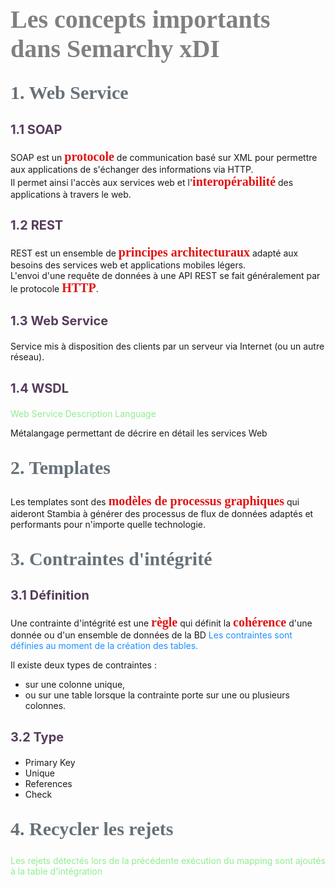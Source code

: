 <head>
<style>
#titleMain {color:#808080; font-size:40px; font-weight:bold; font-family:"Cambria"}
#titleSub {color:#677179; font-size:30px; font-weight:bold; font-family: "Verdana"; margin-top:30px; margin-bottom:25px}
#titleSub2 {color:#563C5C; font-size:20px; font-weight:bold; margin-bottom:20px}
#titleSubSub {}
#com {color:#FF00FF; font-size:18px "Carnivalee Freakshow"}
#par {color:#32CD32; font-size:18px "Carnivalee Freakshow"}
#val {color:#87CEFA; font-size:18px "Carnivalee Freakshow"}
#imp {color:#e21313; font:bold 20px "Carnivalee Freakshow"}
#def {color:#90EE90; font-size:18px "Carnivalee Freakshow"}
#not {color:#1E90FF; font-size:18px "Carnivalee Freakshow"}
#att {color:#ffa500; font-size:18px "Carnivalee Freakshow"}
.video-responsive {
 overflow:hidden;
 padding-bottom:56.25%; 
 position:relative;
 height:0;
}
.video-responsive iframe {
 left:0;
 top:0;
 height:100%;
 width:100%;
 position:absolute;
}
</style>
</head>

# <span id="titleMain">Les concepts importants dans Semarchy xDI</span>

## <div id="titleSub">1. Web Service</div>

## <div id="titleSub2">1.1 SOAP</div>

SOAP est un <span id="imp">protocole</span> de communication basé sur XML pour permettre aux applications de s'échanger des informations via HTTP.<br>
Il permet ainsi l'accès aux services web et l'<span id="imp">interopérabilité</span> des applications à travers le web.

## <div id="titleSub2">1.2 REST</div> 

REST est un ensemble de <span id="imp">principes architecturaux</span> adapté aux besoins des services web et applications mobiles légers. <br>
L'envoi d'une requête de données à une API REST se fait généralement par le protocole <span id="imp">HTTP</span>.

## <div id="titleSub2">1.3 Web Service</div>

Service mis à disposition des clients par un serveur via Internet (ou un autre réseau).

## <div id="titleSub2">1.4 WSDL</div>

<span id="def">Web Service Description Language</span>

Métalangage permettant de décrire en détail les services Web

## <div id="titleSub">2. Templates</div>

Les templates sont des <span id="imp">modèles de processus graphiques</span> qui aideront Stambia à générer des processus de flux de données adaptés et performants pour n'importe quelle technologie.

## <div id="titleSub">3. Contraintes d'intégrité</div>

## <div id="titleSub2">3.1 Définition</div> 

Une contrainte d'intégrité est une <span id="imp">règle</span> qui définit la <span id="imp">cohérence</span> d'une donnée ou d'un ensemble de données de la BD
<span id="not">Les contraintes sont définies au moment de la création des tables.</span>

Il existe deux types de contraintes :

+ sur une colonne unique,
+ ou sur une table lorsque la contrainte porte sur une ou plusieurs colonnes.

## <div id="titleSub2">3.2 Type</div>

* Primary Key
* Unique
* References
* Check

## <div id="titleSub">4. Recycler les rejets</div>

<span id="def">Les rejets détectés lors de la précédente exécution du mapping sont ajoutés à la table d'intégration</span>